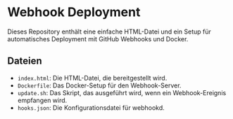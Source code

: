 # Webhook Deployment

Dieses Repository enthält eine einfache HTML-Datei und ein Setup für automatisches Deployment mit GitHub Webhooks und Docker.

## Dateien

- `index.html`: Die HTML-Datei, die bereitgestellt wird.
- `Dockerfile`: Das Docker-Setup für den Webhook-Server.
- `update.sh`: Das Skript, das ausgeführt wird, wenn ein   Webhook-Ereignis empfangen wird.
- `hooks.json`: Die Konfigurationsdatei für webhookd.
